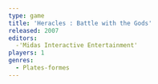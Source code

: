```yaml
---
type: game
title: 'Heracles : Battle with the Gods'
released: 2007
editors: 
  -'Midas Interactive Entertainment'
players: 1
genres:
  - Plates-formes
---
```

